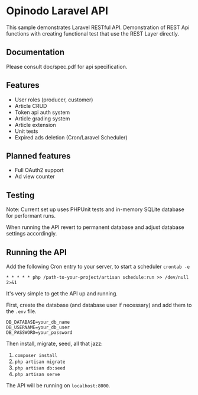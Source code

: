 Opinodo Laravel API
===================================
This sample demonstrates Laravel RESTful API.
Demonstration of REST Api functions with creating functional test that use the REST Layer directly.


Documentation
------------
Please consult doc/spec.pdf for api specification.


Features
--------------

- User roles (producer, customer)
- Article CRUD
- Token api auth system
- Article grading system
- Article extension
- Unit tests
- Expired ads deletion (Cron/Laravel Scheduler)

Planned features
--------------

- Full OAuth2 support
- Ad view counter




## Testing

Note: Current set up uses PHPUnit tests and in-memory SQLite database for performant runs.

When running the API revert to permanent database and adjust database settings accordingly.

## Running the API

Add the following Cron entry to your server, to start a scheduler
`crontab -e`

`* * * * * php /path-to-your-project/artisan schedule:run >> /dev/null 2>&1`

It's very simple to get the API up and running.

First, create the database (and database
user if necessary) and add them to the `.env` file.

```
DB_DATABASE=your_db_name
DB_USERNAME=your_db_user
DB_PASSWORD=your_password
```

Then install, migrate, seed, all that jazz:

1. `composer install`
2. `php artisan migrate`
3. `php artisan db:seed`
4. `php artisan serve`

The API will be running on `localhost:8000`.




